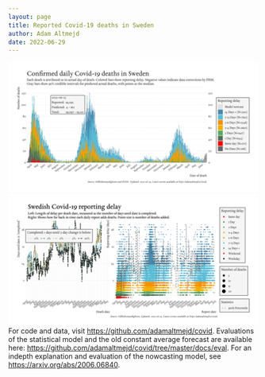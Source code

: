 ```yaml
---
layout: page
title: Reported Covid-19 deaths in Sweden
author: Adam Altmejd
date: 2022-06-29
---
```


![Graph of Swedish Covid-19 deaths with reporting delay.](deaths_lag_sweden_2022-06-29.png "Swedish Covid-19 deaths.")
![Graph of Swedish Covid-19 reporting delay in daily deaths.](lag_trend_sweden_2022-06-29.png "Trend in Swedish Covid-19 mortality reporting delay.")
For code and data, visit <https://github.com/adamaltmejd/covid>.
Evaluations of the statistical model and the old constant average forecast are available here: <https://github.com/adamaltmejd/covid/tree/master/docs/eval>.
For an indepth explanation and evaluation of the nowcasting model, see <https://arxiv.org/abs/2006.06840>.
